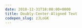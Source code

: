 ```yaml
---
date: 2018-12-31T18:08:00+0000
title: Doubly-Center-Aligned Text
codepen_slug: zJLoGK
---
```


<c-codepen slug="{{ codepen_slug }}"></c-codepen>
